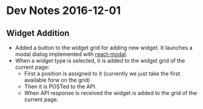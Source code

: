 # Dev Notes 2016-12-01

## Widget Addition

* Added a button to the widget grid for adding new widget. It launches a modal dialog implemented with [react-modal](https://github.com/reactjs/react-modal).
* When a widget type is selected, it is added to the widget grid of the current page:
  * First a position is assigned to it (currently we just take the first available forw on the grid)
  * Then it is POSTed to the API.
  * When API response is received the widget is added to the grid of the current page.
 
